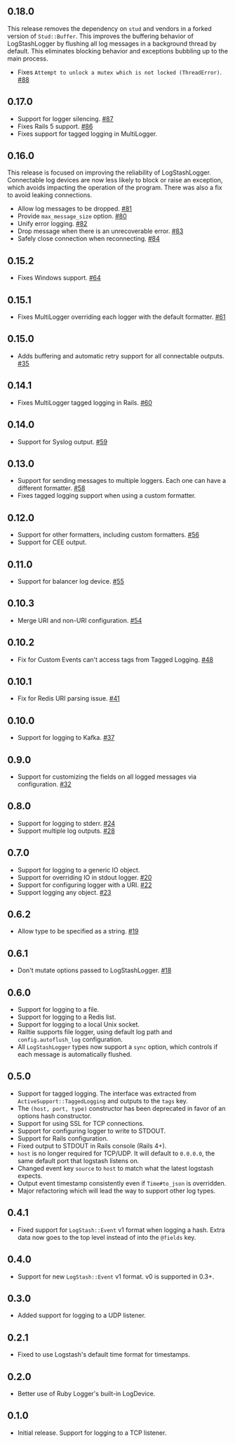 ## 0.18.0

This release removes the dependency on `stud` and vendors in a forked version
of `Stud::Buffer`. This improves the buffering behavior of LogStashLogger by
flushing all log messages in a background thread by default. This eliminates
blocking behavior and exceptions bubbling up to the main process.

- Fixes `Attempt to unlock a mutex which is not locked (ThreadError)`.
  [#88](https://github.com/dwbutler/logstash-logger/issues/88)

## 0.17.0
- Support for logger silencing. [#87](https://github.com/dwbutler/logstash-logger/pull/87)
- Fixes Rails 5 support. [#86](https://github.com/dwbutler/logstash-logger/issues/86)
- Fixes support for tagged logging in MultiLogger.

## 0.16.0

This release is focused on improving the reliability of LogStashLogger.
Connectable log devices are now less likely to block or
raise an exception, which avoids impacting the operation of the program. There was
also a fix to avoid leaking connections.

- Allow log messages to be dropped. [#81](https://github.com/dwbutler/logstash-logger/pull/81)
- Provide `max_message_size` option. [#80](https://github.com/dwbutler/logstash-logger/pull/80)
- Unify error logging. [#82](https://github.com/dwbutler/logstash-logger/pull/82)
- Drop message when there is an unrecoverable error. [#83](https://github.com/dwbutler/logstash-logger/pull/83)
- Safely close connection when reconnecting. [#84](https://github.com/dwbutler/logstash-logger/pull/84)

## 0.15.2
- Fixes Windows support. [#64](https://github.com/dwbutler/logstash-logger/issues/64)

## 0.15.1
- Fixes MultiLogger overriding each logger with the default formatter. [#61](https://github.com/dwbutler/logstash-logger/issues/61)

## 0.15.0
- Adds buffering and automatic retry support for all connectable outputs. [#35](https://github.com/dwbutler/logstash-logger/pull/35)

## 0.14.1
- Fixes MultiLogger tagged logging in Rails. [#60](https://github.com/dwbutler/logstash-logger/pull/60)

## 0.14.0
- Support for Syslog output. [#59](https://github.com/dwbutler/logstash-logger/pull/59)

## 0.13.0
- Support for sending messages to multiple loggers. Each one can have a different formatter. [#58](https://github.com/dwbutler/logstash-logger/pull/58)
- Fixes tagged logging support when using a custom formatter.

## 0.12.0
- Support for other formatters, including custom formatters. [#56](https://github.com/dwbutler/logstash-logger/pull/56)
- Support for CEE output.

## 0.11.0
- Support for balancer log device. [#55](https://github.com/dwbutler/logstash-logger/pull/55)

## 0.10.3
- Merge URI and non-URI configuration. [#54](https://github.com/dwbutler/logstash-logger/pull/54) 

## 0.10.2
- Fix for Custom Events can't access tags from Tagged Logging. [#48](https://github.com/dwbutler/logstash-logger/issues/48)

## 0.10.1
- Fix for Redis URI parsing issue. [#41](https://github.com/dwbutler/logstash-logger/issues/41)

## 0.10.0
- Support for logging to Kafka. [#37](https://github.com/dwbutler/logstash-logger/issues/37)

## 0.9.0
- Support for customizing the fields on all logged messages via configuration. [#32](https://github.com/dwbutler/logstash-logger/pull/32)

## 0.8.0
- Support for logging to stderr. [#24](https://github.com/dwbutler/logstash-logger/pull/25)
- Support multiple log outputs. [#28](https://github.com/dwbutler/logstash-logger/pull/28)

## 0.7.0
- Support for logging to a generic IO object.
- Support for overriding IO in stdout logger. [#20](https://github.com/dwbutler/logstash-logger/pull/20)
- Support for configuring logger with a URI. [#22](https://github.com/dwbutler/logstash-logger/pull/22)
- Support logging any object. [#23](https://github.com/dwbutler/logstash-logger/issues/23)

## 0.6.2
- Allow type to be specified as a string. [#19](https://github.com/dwbutler/logstash-logger/pull/19)

## 0.6.1
- Don't mutate options passed to LogStashLogger. [#18](https://github.com/dwbutler/logstash-logger/pull/18)

## 0.6.0
- Support for logging to a file.
- Support for logging to a Redis list.
- Support for logging to a local Unix socket.
- Railtie supports file logger, using default log path and `config.autoflush_log` configuration.
- All `LogStashLogger` types now support a `sync` option, which controls if each message is automatically flushed.

## 0.5.0
- Support for tagged logging. The interface was extracted from `ActiveSupport::TaggedLogging`
and outputs to the `tags` key.
- The `(host, port, type)` constructor has been deprecated in favor of an options hash constructor.
- Support for using SSL for TCP connections.
- Support for configuring logger to write to STDOUT.
- Support for Rails configuration.
- Fixed output to STDOUT in Rails console (Rails 4+).
- `host` is no longer required for TCP/UDP. It will default to `0.0.0.0`, the same default port that logstash listens on.
- Changed event key `source` to `host` to match what the latest logstash expects.
- Output event timestamp consistently even if `Time#to_json` is overridden.
- Major refactoring which will lead the way to support other log types.

## 0.4.1
- Fixed support for `LogStash::Event` v1 format when logging a hash. Extra data
now goes to the top level instead of into the `@fields` key.

## 0.4.0
- Support for new `LogStash::Event` v1 format. v0 is supported in 0.3+.

## 0.3.0
- Added support for logging to a UDP listener.

## 0.2.1
- Fixed to use Logstash's default time format for timestamps.

## 0.2.0
- Better use of Ruby Logger's built-in LogDevice.

## 0.1.0
- Initial release. Support for logging to a TCP listener.
